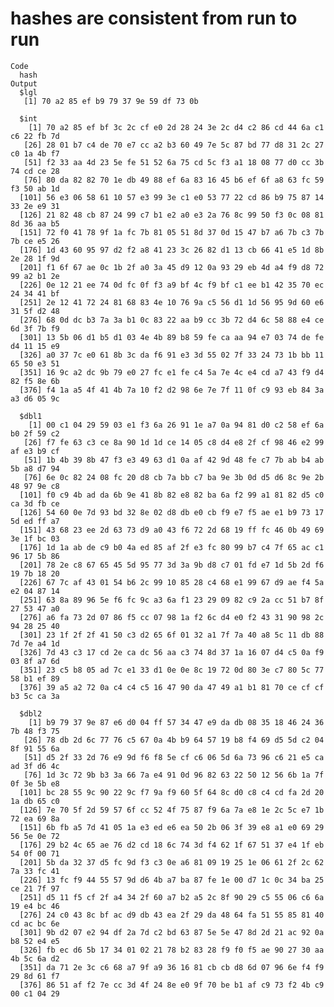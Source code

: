 # hashes are consistent from run to run

    Code
      hash
    Output
      $lgl
       [1] 70 a2 85 ef b9 79 37 9e 59 df 73 0b
      
      $int
        [1] 70 a2 85 ef bf 3c 2c cf e0 2d 28 24 3e 2c d4 c2 86 cd 44 6a c1 c6 22 fb 7d
       [26] 28 01 b7 c4 de 70 e7 cc a2 b3 60 49 7e 5c 87 bd 77 d8 31 2c 27 c0 1a 4b f7
       [51] f2 33 aa 4d 23 5e fe 51 52 6a 75 cd 5c f3 a1 18 08 77 d0 cc 3b 74 cd ce 28
       [76] 80 da 82 82 70 1e db 49 88 ef 6a 83 16 45 b6 ef 6f a8 63 fc 59 f3 50 ab 1d
      [101] 56 e3 06 58 61 10 57 e3 99 3e c1 e0 53 77 22 cd 86 b9 75 87 14 33 2e e9 31
      [126] 21 82 48 cb 87 24 99 c7 b1 e2 a0 e3 2a 76 8c 99 50 f3 0c 08 81 8d 36 aa b5
      [151] 72 f0 41 78 9f 1a fc 7b 81 05 51 8d 37 0d 15 47 b7 a6 7b c3 7b 7b ce e5 26
      [176] 1d 43 60 95 97 d2 f2 a8 41 23 3c 26 82 d1 13 cb 66 41 e5 1d 8b 2e 28 1f 9d
      [201] f1 6f 67 ae 0c 1b 2f a0 3a 45 d9 12 0a 93 29 eb 4d a4 f9 d8 72 99 a2 b1 2e
      [226] 0e 12 21 ee 74 0d fc 0f f3 a9 bf 4c f9 bf c1 ee b1 42 35 70 ec 24 34 41 bf
      [251] 2e 12 41 72 24 81 68 83 4e 10 76 9a c5 56 d1 1d 56 95 9d 60 e6 31 5f d2 48
      [276] 68 0d dc b3 7a 3a b1 0c 83 22 aa b9 cc 3b 72 d4 6c 58 88 e4 ce 6d 3f 7b f9
      [301] 13 5b 06 d1 b5 d1 03 4e 4b 89 b8 59 fe ca aa 94 e7 03 74 de fe d4 11 15 e9
      [326] a0 37 7c e0 61 8b 3c da f6 91 e3 3d 55 02 7f 33 24 73 1b bb 11 65 50 e3 51
      [351] 16 9c a2 dc 9b 79 e0 27 fc e1 fe c4 5a 7e 4c e4 cd a7 43 f9 d4 82 f5 8e 6b
      [376] f4 1a a5 4f 41 4b 7a 10 f2 d2 98 6e 7e 7f 11 0f c9 93 eb 84 3a a3 d6 05 9c
      
      $dbl1
        [1] 00 c1 04 29 59 03 e1 f3 6a 26 91 1e a7 0a 94 81 d0 c2 58 ef 6a b0 2f 59 c2
       [26] f7 fe 63 c3 ce 8a 90 1d 1d ce 14 05 c8 d4 e8 2f cf 98 46 e2 99 af e3 b9 cf
       [51] 1b 4b 39 8b 47 f3 e3 49 63 d1 0a af 42 9d 48 fe c7 7b ab b4 ab 5b a8 d7 94
       [76] 6e 0c 82 24 08 fc 20 d8 cb 7a bb c7 ba 9e 3b 0d d5 d6 8c 9e 2b 48 97 9e c8
      [101] f0 c9 4b ad da 6b 9e 41 8b 82 e8 82 ba 6a f2 99 a1 81 82 d5 c0 ca 3d fb ce
      [126] 54 60 0e 7d 93 bd 32 8e 02 d8 db e0 cb f9 e7 f5 ae e1 b9 73 17 5d ed ff a7
      [151] 43 68 23 ee 2d 63 73 d9 a0 43 f6 72 2d 68 19 ff fc 46 0b 49 69 3e 1f bc 03
      [176] 1d 1a ab de c9 b0 4a ed 85 af 2f e3 fc 80 99 b7 c4 7f 65 ac c1 96 17 5b 86
      [201] 78 2e c8 67 65 45 5d 95 77 3d 3a 9b d8 c7 01 fd e7 1d 5b 2d f6 19 7b 18 20
      [226] 67 7c af 43 01 54 b6 2c 99 10 85 28 c4 68 e1 99 67 d9 ae f4 5a e2 04 87 14
      [251] 63 8a 89 96 5e f6 fc 9c a3 6a f1 23 29 09 82 c9 2a cc 51 b7 8f 27 53 47 a0
      [276] a6 fa 73 2d 07 86 f5 cc 07 98 1a f2 6c d4 e0 f2 43 31 90 98 2c 94 28 25 40
      [301] 23 1f 2f 2f 41 50 c3 d2 65 6f 01 32 a1 7f 7a 40 a8 5c 11 db 88 7d 7e a4 1d
      [326] 7d 43 c3 17 cd 2e ca dc 56 aa c3 74 8d 37 1a 16 07 d4 c5 0a f9 03 8f a7 6d
      [351] 23 c5 b8 05 ad 7c e1 33 d1 0e 0e 8c 19 72 0d 80 3e c7 80 5c 77 58 b1 ef 89
      [376] 39 a5 a2 72 0a c4 c4 c5 16 47 90 da 47 49 a1 b1 81 70 ce cf cf b3 5c ca 3a
      
      $dbl2
        [1] b9 79 37 9e 87 e6 d0 04 ff 57 34 47 e9 da db 08 35 18 46 24 36 7b 48 f3 75
       [26] 78 db 2d 6c 77 76 c5 67 0a 4b b9 64 57 19 b8 f4 69 d5 5d c2 04 8f 91 55 6a
       [51] d5 2f 33 2d 76 e9 9d f6 f8 5e cf c6 06 5d 6a 73 96 c6 21 e5 ca ad 3f d6 4c
       [76] 1d 3c 72 9b b3 3a 66 7a e4 91 0d 96 82 63 22 50 12 56 6b 1a 7f 0f 3e 5b e8
      [101] bc 28 55 9c 90 22 9c f7 9a f9 60 5f 64 8c d0 c8 c4 cd fa 2d 20 1a db 65 c0
      [126] 7e 70 5f 2d 59 57 6f cc 52 4f 75 87 f9 6a 7a e8 1e 2c 5c e7 1b 72 ea 69 8a
      [151] 6b fb a5 7d 41 05 1a e3 ed e6 ea 50 2b 06 3f 39 e8 a1 e0 69 29 56 5e 0e 72
      [176] 29 b2 4c 65 ae 76 d2 cd 18 6c 74 3d f4 62 1f 67 51 37 e4 1f eb 54 0f 00 71
      [201] 5b da 32 37 d5 fc 9d f3 c3 0e a6 81 09 19 25 1e 06 61 2f 2c 62 7a 33 fc 41
      [226] 13 fc f9 44 55 57 9d d6 4b a7 ba 87 fe 1e 00 d7 1c 0c 34 ba 25 ce 21 7f 97
      [251] d5 11 f5 cf 2f a4 34 2f 60 a7 b2 a5 2c 8f 90 29 c5 55 06 c6 6a 19 e4 bc 46
      [276] 24 c0 43 8c bf ac d9 db 43 ea 2f 29 da 48 64 fa 51 55 85 81 40 cd ac bc 6e
      [301] 9b d2 07 e2 94 df 2a 7d c2 bd 63 87 5e 5e 47 8d 2d 21 ac 92 0a b8 52 e4 e5
      [326] fb ec d6 5b 17 34 01 02 21 78 b2 83 28 f9 f0 f5 ae 90 27 30 aa 4b 5c 6a d2
      [351] da 71 2e 3c c6 68 a7 9f a9 36 16 81 cb cb d8 6d 07 96 6e f4 f9 29 8d 61 f7
      [376] 86 51 af f2 7e cc 3d 4f 24 8e e0 9f 70 be b1 af c9 73 f2 4b c9 00 c1 04 29
      

